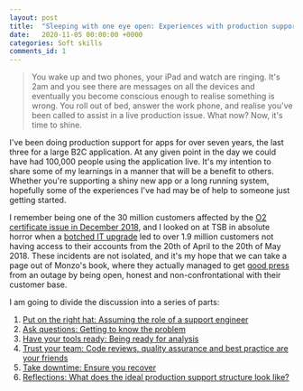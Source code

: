 ```yaml
---
layout: post
title:  "Sleeping with one eye open: Experiences with production support"
date:   2020-11-05 00:00:00 +0000
categories: Soft skills
comments_id: 1
---
```


 > You wake up and two phones, your iPad and watch are ringing. It's 2am and you see there are messages on all the devices and eventually you become conscious enough to realise something is wrong. You roll out of bed, answer the work phone, and realise you've been called to assist in a live production issue. What now? Now, it's time to shine.

I've been doing production support for apps for over seven years, the last three for a large B2C application. At any given point in the day we could have had 100,000 people using the application live. It's my intention to share some of my learnings in a manner that will be a benefit to others. Whether you're supporting a shiny new app or a long running system, hopefully some of the experiences I've had may be of help to someone just getting started.

I remember being one of the 30 million customers affected by the [O2 certificate issue in December 2018][o2-outage], and I looked on at TSB in absolute horror when a [botched IT upgrade][tsb-meltdown] led to over 1.9 million customers not having access to their accounts from the 20th of April to the 20th of May 2018. These incidents are not isolated, and it's my hope that we can take a page out of Monzo's book, where they actually managed to get [good press][monzo-success] from an outage by being open, honest and non-confrontational with their customer base.

I am going to divide the discussion into a series of parts:

 1. [Put on the right hat: Assuming the role of a support engineer][PART1]
 1. [Ask questions: Getting to know the problem][PART2]
 1. [Have your tools ready: Being ready for analysis][PART3]
 1. [Trust your team: Code reviews, quality assurance and best practice are your friends][PART4]
 1. [Take downtime: Ensure you recover][PART5]
 1. [Reflections: What does the ideal production support structure look like?][PART6]

[o2-outage]: https://www.theguardian.com/business/2018/dec/06/o2-customers-unable-to-get-online
[tsb-meltdown]: https://www.theguardian.com/business/2018/jun/06/timeline-of-trouble-how-the-tsb-it-meltdown-unfolded
[monzo-success]: https://econsultancy.com/monzo-outage-is-it-possible-to-fail-in-a-good-way/
[PART1]: https://qbalsdon.github.io/soft/skills/2020/11/06/prod-support-part-1.html
[PART2]: https://qbalsdon.github.io/soft/skills/2020/11/09/prod-support-part-2.html
[PART3]: https://qbalsdon.github.io/
[PART4]: https://qbalsdon.github.io/
[PART5]: https://qbalsdon.github.io/
[PART6]: https://qbalsdon.github.io/
